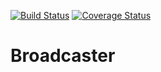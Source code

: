 [![Build Status](https://travis-ci.org/KKDoddy/Broadcaster.svg?branch=develop)](https://travis-ci.org/KKDoddy/Broadcaster)
[![Coverage Status](https://coveralls.io/repos/github/KKDoddy/Broadcaster/badge.svg?branch=develop)](https://coveralls.io/github/KKDoddy/Broadcaster?branch=develop)
# Broadcaster